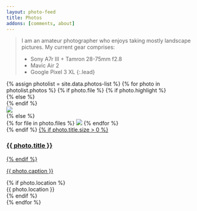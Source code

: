 ```yaml
---
layout: photo-feed
title: Photos
addons: [comments, about]
---
```


> I am an amateur photographer who enjoys taking mostly landscape pictures. My current gear comprises:
> - Sony A7r III + Tamron 28-75mm f2.8
> - Mavic Air 2
> - Google Pixel 3 XL
{:.lead}
<!-- {:.message} -->
    
<div class="photo-feed">
{% assign photolist = site.data.photos-list %}
{% for photo in photolist.photos %}
    {% if photo.file %}
        {% if photo.highlight %}
            <article class='photo-card' style="flex: 0 1 auto;">
        {% else %}
            <article class='photo-card'>
        {% endif %}
            <div class='photo-card-img img'>
                <img data-ignore src='{{ photolist.preview_folder }}{{ photo.file }}' loading='lazy'/>
            </div>
    {% else %}  
        <article class='photo-card multiple multi-{{ photo.files.size }}'>
            <div class='photo-card-img img'>
            {% for file in photo.files %}
                <img data-ignore src='{{ photolist.preview_folder }}{{ file }}' loading='lazy'/>
            {% endfor %}    
            </div>
    {% endif %}
    <a href='{{ photo.url }}' class='no-hover no-print-link photo-card-caption'>
        {% if photo.title.size > 0 %}
            <div class='img-title'> <h3>{{ photo.title }}</h3></div>
        {% endif %}
        <div class='img-descr'> <p> {{ photo.caption }} </p> </div>
    </a>     
{% if photo.location %}
    <div class="location"> <span class="icon-location2" style="font-size: 0.9rem;"> </span> {{ photo.location }}</div>
{% endif %}
</article>  
{% endfor %}   
</div>
